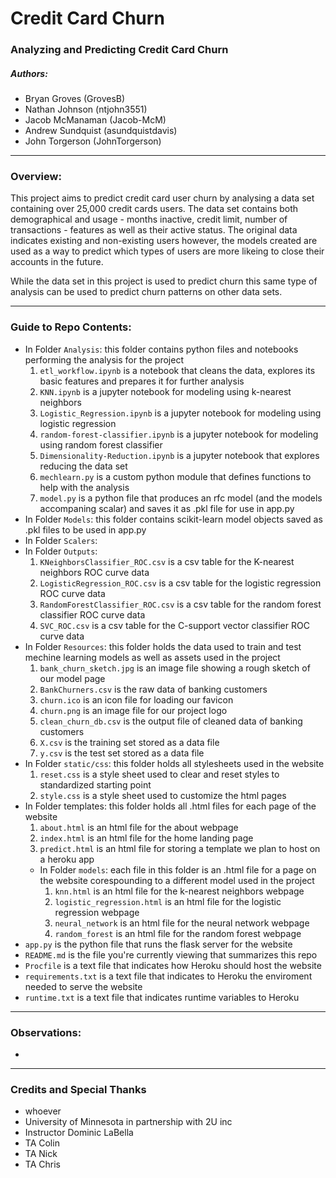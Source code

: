 # Credit Card Churn

### Analyzing and Predicting Credit Card Churn

##### Authors:
* Bryan Groves (GrovesB)
* Nathan Johnson (ntjohn3551)
* Jacob McManaman (Jacob-McM)
* Andrew Sundquist (asundquistdavis)
* John Torgerson (JohnTorgerson)
---

### Overview:
This project aims to predict credit card user churn by analysing a data set containing over 25,000 credit cards users. The data set contains both demographical and usage - months inactive, credit limit, number of transactions - features as well as their active status. The original data indicates existing and non-existing users however, the models created are used as a way to predict which types of users are more likeing to close their accounts in the future.

While the data set in this project is used to predict churn this same type of analysis can be used to predict churn patterns on other data sets.

---


### Guide to Repo Contents:
* In Folder `Analysis`: this folder contains python files and notebooks performing the analysis for the project
    1. `etl_workflow.ipynb` is a notebook that cleans the data, explores its basic features and prepares it for further analysis
    1. `KNN.ipynb` is a jupyter notebook for modeling using k-nearest neighbors
    1. `Logistic_Regression.ipynb` is a jupyter notebook for modeling using logistic regression
    1. `random-forest-classifier.ipynb` is a jupyter notebook for modeling using random forest classifier
    1. `Dimensionality-Reduction.ipynb` is a jupyter notebook that explores reducing the data set 
    1. `mechlearn.py` is a custom python module that defines functions to help with the analysis
    1. `model.py` is a python file that produces an rfc model (and the models accompaning scalar) and saves it as .pkl file for use in app.py
* In Folder `Models`: this folder contains scikit-learn model objects saved as .pkl files to be used in app.py
* In Folder `Scalers`:
* In Folder `Outputs`:
    1. `KNeighborsClassifier_ROC.csv` is a csv table for the K-nearest neighbors ROC curve data
    2. `LogisticRegression_ROC.csv` is a csv table for the logistic regression ROC curve data
    3. `RandomForestClassifier_ROC.csv` is a csv table for the random forest classifier ROC curve data
    4. `SVC_ROC.csv` is a csv table for the C-support vector classifier ROC curve data
* In Folder `Resources`: this folder holds the data used to train and test mechine learning models as well as assets used in the project
    1. `bank_churn_sketch.jpg` is an image file showing a rough sketch of our model page
    2. `BankChurners.csv` is the raw data of banking customers
    3. `churn.ico` is an icon file for loading our favicon
    4. `churn.png` is an image file for our project logo
    5. `clean_churn_db.csv` is the output file of cleaned data of banking customers
    6. `X.csv` is the training set stored as a data file
    7. `y.csv` is the test set stored as a data file
* In Folder `static/css`: this folder holds all stylesheets used in the website
    1. `reset.css` is a style sheet used to clear and reset styles to standardized starting point
    2. `style.css` is a style sheet used to customize the html pages
* In Folder templates: this folder holds all .html files for each page of the website
    1. `about.html` is an html file for the about webpage
    1. `index.html` is an html file for the home landing page
    1. `predict.html` is an html file for storing a template we plan to host on a heroku app
    * In Folder `models`: each file in this folder is an .html file for a page on the website corespounding to a different model used in the project
        1. `knn.html` is an html file for the k-nearest neighbors webpage
        2. `logistic_regression.html` is an html file for the logistic regression webpage
        3. `neural_network` is an html file for the neural network webpage
        4. `random_forest` is an html file for the random forest webpage
* `app.py` is the python file that runs the flask server for the website
* `README.md` is the file you're currently viewing that summarizes this repo
* `Procfile` is a text file that indicates how Heroku should host the website
* `requirements.txt` is a text file that indicates to Heroku the enviroment needed to serve the website
* `runtime.txt` is a text file that indicates runtime variables to Heroku
---

### Observations:
* 
---

### Credits and Special Thanks
* whoever
* University of Minnesota in partnership with 2U inc
* Instructor Dominic LaBella
* TA Colin
* TA Nick
* TA Chris